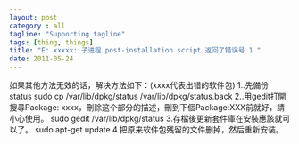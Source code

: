 ```yaml
---
layout: post
category : all
tagline: "Supporting tagline"
tags: [thing, things]
title: "E: xxxxx: 子进程 post-installation script 返回了错误号 1 "
date: 2011-05-24
---
```

如果其他方法无效的话，解决方法如下：(xxxx代表出错的软件包)
1..先備份status
sudo cp /var/lib/dpkg/status /var/lib/dpkg/status.back
2..用gedit打開搜尋Package: xxxx，刪除这个部分的描述，刪到下個Package:XXX前就好，請小心使用。
sudo gedit /var/lib/dpkg/status
3.存檔後更新套件庫在安裝應該就可以了。
sudo apt-get update
4.把原来软件包残留的文件删掉，然后重新安装。
